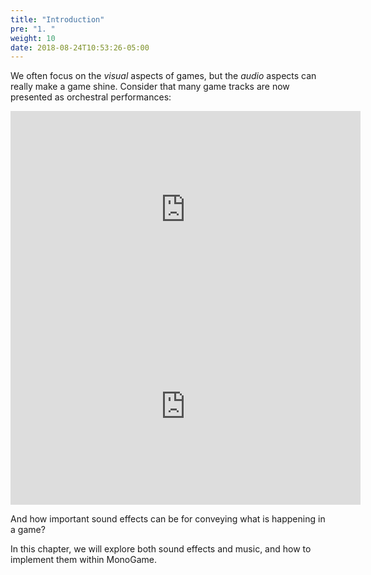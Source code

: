 ```yaml
---
title: "Introduction"
pre: "1. "
weight: 10
date: 2018-08-24T10:53:26-05:00
---
```


We often focus on the _visual_ aspects of games, but the _audio_ aspects can really make a game shine.  Consider that many game tracks are now presented as orchestral performances:

<iframe width="560" height="315" src="https://www.youtube.com/embed/DgslU4EKKHY" frameborder="0" allow="accelerometer; autoplay; clipboard-write; encrypted-media; gyroscope; picture-in-picture" allowfullscreen></iframe>

<iframe width="560" height="315" src="https://www.youtube.com/embed/nOJi5QSxJbw" frameborder="0" allow="accelerometer; autoplay; clipboard-write; encrypted-media; gyroscope; picture-in-picture" allowfullscreen></iframe>

And how important sound effects can be for conveying what is happening in a game?

In this chapter, we will explore both sound effects and music, and how to implement them within MonoGame.